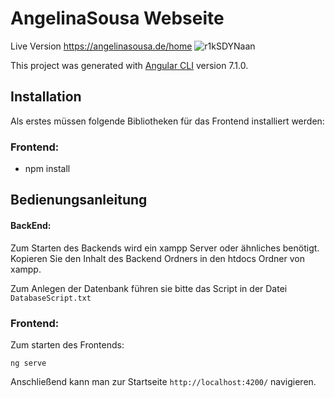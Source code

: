 # AngelinaSousa Webseite
Live Version https://angelinasousa.de/home
![r1kSDYNaan](https://github.com/kmtxoxo/angelinasousa_Kleider_Webseite/assets/148543092/08c55c23-8cf8-47ad-a6e8-ffdadf0def94)

This project was generated with [Angular CLI](https://github.com/angular/angular-cli) version 7.1.0.

## Installation
Als erstes müssen folgende Bibliotheken für das Frontend installiert werden:

### Frontend:

- npm install 

## Bedienungsanleitung
#### BackEnd:

Zum Starten des Backends wird ein xampp Server oder ähnliches benötigt.
Kopieren Sie den Inhalt des Backend Ordners in den htdocs Ordner von xampp.

Zum Anlegen der Datenbank führen sie bitte das Script in der Datei `DatabaseScript.txt`

### Frontend:

Zum starten des Frontends:
```
ng serve
```
Anschließend kann man zur Startseite `http://localhost:4200/` navigieren.
